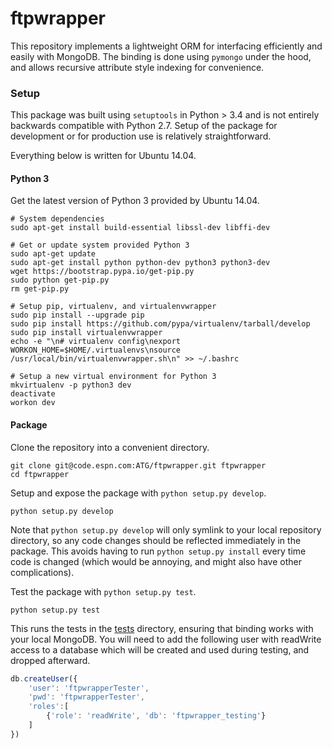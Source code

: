 ftpwrapper
==========

This repository implements a lightweight ORM for interfacing efficiently and easily with MongoDB. The binding is done using `pymongo` under the hood, and allows recursive attribute style indexing for convenience.

### Setup ###

This package was built using `setuptools` in Python > 3.4 and is not entirely backwards compatible with Python 2.7. Setup of the package for development or for production use is relatively straightforward.

Everything below is written for Ubuntu 14.04.

#### Python 3 ####

Get the latest version of Python 3 provided by Ubuntu 14.04.

```
# System dependencies
sudo apt-get install build-essential libssl-dev libffi-dev

# Get or update system provided Python 3
sudo apt-get update
sudo apt-get install python python-dev python3 python3-dev
wget https://bootstrap.pypa.io/get-pip.py
sudo python get-pip.py
rm get-pip.py

# Setup pip, virtualenv, and virtualenvwrapper
sudo pip install --upgrade pip
sudo pip install https://github.com/pypa/virtualenv/tarball/develop
sudo pip install virtualenvwrapper
echo -e "\n# virtualenv config\nexport WORKON_HOME=$HOME/.virtualenvs\nsource /usr/local/bin/virtualenvwrapper.sh\n" >> ~/.bashrc

# Setup a new virtual environment for Python 3
mkvirtualenv -p python3 dev
deactivate
workon dev
```

#### Package ####

Clone the repository into a convenient directory.
```
git clone git@code.espn.com:ATG/ftpwrapper.git ftpwrapper
cd ftpwrapper
```

Setup and expose the package with `python setup.py develop`.

```
python setup.py develop
```

Note that `python setup.py develop` will only symlink to your local repository directory, so any code changes should be reflected immediately in the package. This avoids having to run `python setup.py install` every time code is changed (which would be annoying, and might also have other complications).

Test the package with `python setup.py test`.

```
python setup.py test
```

This runs the tests in the [tests](./tests) directory, ensuring that binding works with your local MongoDB. You will need to add the following user with readWrite access to a database which will be created and used during testing, and dropped afterward.

```js
db.createUser({
    'user': 'ftpwrapperTester',
    'pwd': 'ftpwrapperTester',
    'roles':[
        {'role': 'readWrite', 'db': 'ftpwrapper_testing'}
    ]
})
```
